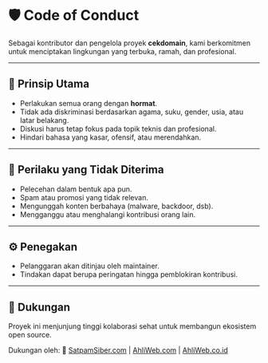 # 🛡️ Code of Conduct

Sebagai kontributor dan pengelola proyek **cekdomain**, kami berkomitmen untuk menciptakan lingkungan yang terbuka, ramah, dan profesional.

---

## 📜 Prinsip Utama

* Perlakukan semua orang dengan **hormat**.
* Tidak ada diskriminasi berdasarkan agama, suku, gender, usia, atau latar belakang.
* Diskusi harus tetap fokus pada topik teknis dan profesional.
* Hindari bahasa yang kasar, ofensif, atau merendahkan.

---

## 🚫 Perilaku yang Tidak Diterima

* Pelecehan dalam bentuk apa pun.
* Spam atau promosi yang tidak relevan.
* Mengunggah konten berbahaya (malware, backdoor, dsb).
* Mengganggu atau menghalangi kontribusi orang lain.

---

## ⚙️ Penegakan

* Pelanggaran akan ditinjau oleh maintainer.
* Tindakan dapat berupa peringatan hingga pemblokiran kontribusi.

---

## 🙌 Dukungan

Proyek ini menjunjung tinggi kolaborasi sehat untuk membangun ekosistem open source.

Dukungan oleh:
🔗 [SatpamSiber.com](https://SatpamSiber.com) | [AhliWeb.com](https://AhliWeb.com) | [AhliWeb.co.id](https://AhliWeb.co.id)
